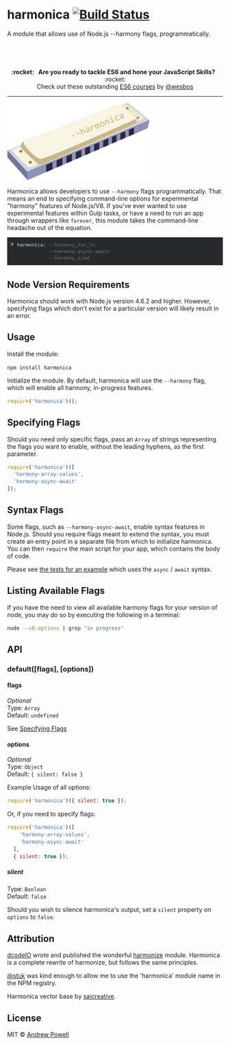 # harmonica [![Build Status](https://travis-ci.org/shellscape/harmonica.svg?branch=master)](https://travis-ci.org/shellscape/harmonica)

A module that allows use of Node.js --harmony flags, programmatically.

## &nbsp;
<p align="center">
  <b>:rocket: &nbsp; Are you ready to tackle ES6 and hone your JavaScript Skills?</b> &nbsp; :rocket:<br/>
  Check out these outstanding <a href="https://es6.io/friend/POWELL">ES6 courses</a> by <a href="https://github.com/wesbos">@wesbos</a>
</p>

---

![Harmonica](harmonica.png)

Harmonica allows developers to use `--harmony` flags programmatically. That means
an end to specifying command-line options for experimental "harmony" features of
Node.js/V8. If you've ever wanted to use experimental features within Gulp tasks,
or have a need to run an app through wrappers like `forever`, this module takes
the command-line headache out of the equation.

![screenshot](screenshot.png)

## Node Version Requirements

Harmonica should work with Node.js version 4.6.2 and higher. However, specifying
flags which don't exist for a particular version will likely result in an error.

## Usage

Install the module:

`npm install harmonica`

Initialize the module. By default, harmonica will use the `--harmony` flag,
which will enable all harmony, in-progress features.

```js
require('harmonica')();
```

## Specifying Flags

Should you need only specific flags, pass an `Array` of strings representing the
flags you want to enable, without the leading hyphens, as the first parameter.

```js
require('harmonica')([
  'harmony-array-values',
  'harmony-async-await'
]);
```

## Syntax Flags

Some flags, such as `--harmony-async-await`, enable syntax features in Node.js.
Should you require flags meant to extend the syntax, you must create an entry
point in a separate file from which to initialize harmonica. You can then
`require` the main script for your app, which contains the body of code.

Please see [the tests for an example](test)
which uses the `async` / `await` syntax.

## Listing Available Flags

If you have the need to view all available harmony flags for your version of node,
you may do so by executing the following in a terminal:

```bash
node --v8-options | grep "in progress"
```

## API

### default([flags], [options])

#### flags

*Optional*  
Type: `Array`  
Default: `undefined`

See [Specifying Flags](#specifying-flags)

#### options

*Optional*  
Type: `Object`  
Default: `{ silent: false }`

Example Usage of all options:

```js
require('harmonica')({ silent: true });
```

Or, if you need to specify flags:

```js
require('harmonica')([
    'harmony-array-values',
    'harmony-async-await'
  ],
  { silent: true });
```

##### silent

Type: `Boolean`  
Default: `false`

Should you wish to silence harmonica's output, set a `silent` property on
`options` to `false`.


## Attribution

[dcodeIO](http://dcode.io/) wrote and published the wonderful
[harmonize](https://github.com/dcodeIO/node-harmonize) module. Harmonica is a
complete rewrite of harmonize, but follows the same principles.

[@stuk](https://twitter.com/stuk) was kind enough to allow me to use the
'harmonica' module name in the NPM registry.

Harmonica vector base by [saicreative](https://www.vecteezy.com/members/saicreative).

## License

MIT © [Andrew Powell](http://shellscape.org)

